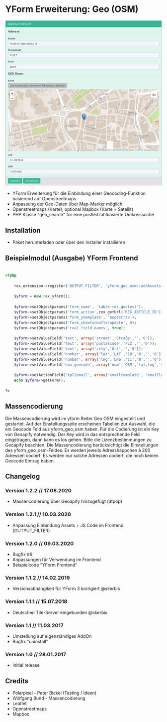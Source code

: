 YForm Erweiterung: Geo (OSM)
=============

![Screenshot](https://raw.githubusercontent.com/FriendsOfREDAXO/yform_geo_osm/master/assets/preview.png)

* YForm Erweiterung für die Einbindung einer Geocoding-Funktion basierend auf Openstreetmaps.
* Anpassung der Geo-Daten über Map-Marker möglich
* Openstreetmaps (Karte), optional Mapbox (Karte + Satellit)
* PHP Klasse "geo_search" für eine postleitzahlbasierte Umkreissuche

Installation
-------

* Paket herunterladen oder über den Installer installieren


Beispielmodul (Ausgabe) YForm Frontend
-------

```php

<?php

	rex_extension::register('OUTPUT_FILTER', 'yform_geo_osm::addAssets');

	$yform = new rex_yform();

	$yform->setObjectparams('form_name', 'table-rex_geotest');
	$yform->setObjectparams('form_action',rex_getUrl('REX_ARTICLE_ID'));
	$yform->setObjectparams('form_ytemplate', 'bootstrap');
	$yform->setObjectparams('form_showformafterupdate', 0);
	$yform->setObjectparams('real_field_names', true);

	$yform->setValueField('text', array('street','Straße','','0'));
	$yform->setValueField('text', array('postalcode','PLZ','','0'));
	$yform->setValueField('text', array('city','Ort','','0'));
	$yform->setValueField('number', array('lat','LAT','10','8','','0'));
	$yform->setValueField('number', array('lng','LNG','11','8','','0'));
	$yform->setValueField('osm_geocode', array('osm','OSM','lat,lng','street,postalcode,city','500'));

	$yform->setActionField('tpl2email', array('emailtemplate', 'emaillabel', 'email@domain.de'));
	echo $yform->getForm();

?>

```

Massencodierung
-------

Die Massencodierung wird im yform Reiter Geo OSM eingestellt und gestartet. Auf der Einstellungsseite erscheinen Tabellen zur Auswahl, die ein Geocode Feld aus yform_geo_osm haben. Für die Codierung ist ein Key von Geoapify notwendig. Der Key wird in das entsprechende Feld eingetragen, dann kann es los gehen. Bitte die Lizenzbestimmungen zu Geoapify beachten. Die Massencodierung berücksichtigt die Einstellungen des yform_geo_osm-Feldes. Es werden jeweils Adresshäppchen à 200 Adressen codiert. Es werden nur solche Adressen codiert, die noch keinen Geocode Eintrag haben.



Changelog
-------

### Version 1.2.2 // 17.08.2020 

* Massencodierung über Geoapify hinzugefügt (dtpop)

### Version 1.2.1 // 10.03.2020 

* Anpassung Einbindung Assets + JS Code im Frontend (OUTPUT_FILTER)

### Version 1.2.0 // 09.03.2020 

* Bugfix #6
* Anpassungen für Verwendung im Frontend
* Beispielcode "YForm Frontend"

### Version 1.1.2 // 14.02.2019

* Versionsabhängikeit für YForm 3 korrigiert @skerbis

### Version 1.1.1 // 15.07.2018

* Deutschen Tile-Server eingebunden @skerbis

### Version 1.1 // 11.03.2017

* Umstellung auf eigenständiges AddOn
* Bugfix "uninstall"

### Version 1.0 // 28.01.2017

* Initial release

Credits
-------

* Polarpixel - Peter Bickel (Testing / Ideen)
* Wolfgang Bund - Massencodierung
* Leaflet
* Openstreetmaps
* Mapbox
